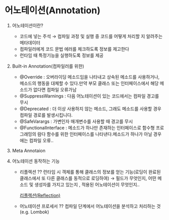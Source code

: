 # 어노테이션(Annotation)

1. 어노테이션이란?
    - 코드에 넣는 주석 → 컴파일 과정 및 실행 중 코드를 어떻게 처리할 지 알려주는 메타데이터
    - 컴파일러에게 코드 문법 에러를 체크하도록 정보를 제고한다
    - 런타임 때 특정기능을 실행하도록 정보를 제공
    
2. Built-in Annotation(컴파일러를 위한)
    - @Override : 오버라이딩 메소드임을 나타내고 상속된 메소드를 사용하거나, 메소드의 행동을 대체할 수 있다.만약 부모 클래스 또는 인터페이스에서 해당 메소드가 없다면 컴파일 오류가남
    - @SuppressWarnings : 다음 어노테이션이 있는 코드에서는 컴파일 경고를 무시
    - @Deprecated : 더 이상 사용하지 않는 메소드, 그래도 메소드를 사용할 경우 컴파일 경로를 발생시킵니다.
    - @SafeVarargs : 가변인자 매개변수를 사용할 때 경고를 무시
    - @FunctionalInterface : 메소드가 하나만 존재하는 인터페이스로 함수형 프로그래밍의 람다 함수를 위한 인터페이스를 나타낸다.메소드가 하나가 아닐 경우에는 컴파일 오류..
    
3. Meta Annotaion
    
    
4. 어노테이션 동작하는 기능
    - 리플렉션 ?? 런타임 시 객체를 통해 클래스의 정보를 얻는 기능(로딩이 완료된 클래스에서 또 다른 클래스를 동적으로 로딩하여)
    → 필드가 무엇인지, 어떤 메소드 및 생성자를 가지고 있는지 , 적용된 어노테이션이 무엇인지..
        
        [리플렉션(Reflection)](%E1%84%85%E1%85%B5%E1%84%91%E1%85%B3%E1%86%AF%E1%84%85%E1%85%A6%E1%86%A8%E1%84%89%E1%85%A7%204ab83.md) 
        
    - 어노테이션 프로세서 ?? 컴파일 단계에서 어노테이션을 분석하고 처리하는 것(e.g. Lombok)
